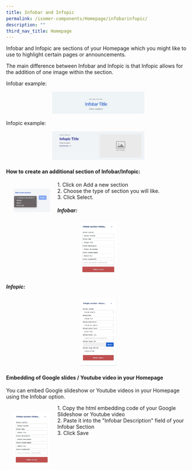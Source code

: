 ```yaml
---
title: Infobar and Infopic
permalink: /isomer-components/Homepage/infobarinfopic/
description: ""
third_nav_title: Homepage
---
```

Infobar and Infopic are sections of your Homepage which you might like to use to highlight certain pages or announcements.

The main difference between Infobar and Infopic is that Infopic allows for the addition of one image within the section.

Infobar example:
<center><img src="/images/infobarexample.jpeg" style="width:50%"></center>

Infopic example:
<center><img src="/images/infopiclook.jpg" style="width:50%"></center>

#### How to create an additional section of Infobar/Infopic:

<div>
<div style="float: left; padding:20px">
<img src="/images/addanewsection.png" style="width:100px"></div>
<div>1. Click on Add a new section<br>2. Choose the type of section you will like.<br>
3. Click Select.</div></div>


##### Infobar:
<center><img src="/images/infobar.jpeg" style="width:100px"></center>

##### Infopic:
<center><img src="/images/infopic.jpg" style="width:100px"></center>

#### Embedding of Google slides / Youtube video in your Homepage

You can embed Google slideshow or Youtube videos in your Homepage using the Infobar option.

<div>
<div style="float: left; padding:20px">
<img src="/images/infobar.jpeg" style="width:100px">
</div><div>
1. Copy the html embedding code of your Google Slideshow or Youtube video<br>
2. Paste it into the "Infobar Description" field of your Infobar Section<br>3. Click Save
</div></div>
